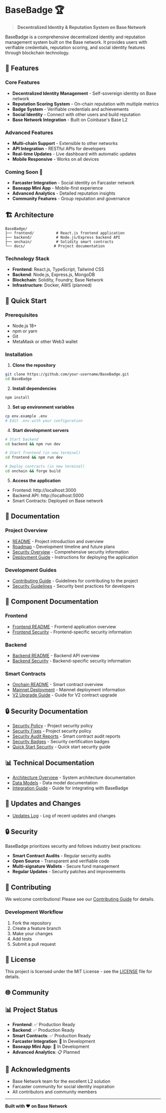 # BaseBadge 🏆

> **Decentralized Identity & Reputation System on Base Network**

BaseBadge is a comprehensive decentralized identity and reputation management system built on the Base network. It provides users with verifiable credentials, reputation scoring, and social identity features through blockchain technology.

## 🌟 **Features**

### **Core Features**
- **Decentralized Identity Management** - Self-sovereign identity on Base network
- **Reputation Scoring System** - On-chain reputation with multiple metrics
- **Badge System** - Verifiable credentials and achievements
- **Social Identity** - Connect with other users and build reputation
- **Base Network Integration** - Built on Coinbase's Base L2

### **Advanced Features**
- **Multi-chain Support** - Extensible to other networks
- **API Integration** - RESTful APIs for developers
- **Real-time Updates** - Live dashboard with automatic updates
- **Mobile Responsive** - Works on all devices

### **Coming Soon** 🚧
- **Farcaster Integration** - Social identity on Farcaster network
- **Baseapp Mini App** - Mobile-first experience
- **Advanced Analytics** - Detailed reputation insights
- **Community Features** - Group reputation and governance

## 🏗️ **Architecture**

```
BaseBadge/
├── frontend/          # React.js frontend application
├── backend/           # Node.js/Express backend API
├── onchain/           # Solidity smart contracts
└── docs/             # Project documentation
```

### **Technology Stack**
- **Frontend**: React.js, TypeScript, Tailwind CSS
- **Backend**: Node.js, Express.js, MongoDB
- **Blockchain**: Solidity, Foundry, Base Network
- **Infrastructure**: Docker, AWS (planned)

## 🚀 **Quick Start**

### **Prerequisites**
- Node.js 18+
- npm or yarn
- Git
- MetaMask or other Web3 wallet

### **Installation**

1. **Clone the repository**
```bash
git clone https://github.com/your-username/BaseBadge.git
cd BaseBadge
```

2. **Install dependencies**
```bash
npm install
```

3. **Set up environment variables**
```bash
cp env.example .env
# Edit .env with your configuration
```

4. **Start development servers**
```bash
# Start backend
cd backend && npm run dev

# Start frontend (in new terminal)
cd frontend && npm run dev

# Deploy contracts (in new terminal)
cd onchain && forge build
```

5. **Access the application**
- Frontend: http://localhost:3000
- Backend API: http://localhost:5000
- Smart Contracts: Deployed on Base network

## 📖 **Documentation**

### Project Overview
- [README](README.md) - Project introduction and overview
- [Roadmap](ROADMAP.md) - Development timeline and future plans
- [Security Overview](SECURITY_OVERVIEW.md) - Comprehensive security information
- [Deployment Guide](DEPLOYMENT_GUIDE.md) - Instructions for deploying the application

### Development Guides
- [Contributing Guide](docs/contributing.md) - Guidelines for contributing to the project
- [Security Guidelines](docs/security.md) - Security best practices for developers

## 🔧 Component Documentation

### Frontend
- [Frontend README](frontend/README.md) - Frontend application overview
- [Frontend Security](frontend/SECURITY.md) - Frontend-specific security information

### Backend
- [Backend README](backend/README.md) - Backend API overview
- [Backend Security](backend/SECURITY.md) - Backend-specific security information
  
### Smart Contracts
- [Onchain README](onchain/README.md) - Smart contract overview
- [Mainnet Deployment](onchain/MAINNET_DEPLOYMENT.md) - Mainnet deployment information
- [V2 Upgrade Guide](onchain/SCORECARD_V2_UPGRADE.md) - Guide for V2 contract upgrade

## 🔒 Security Documentation

- [Security Policy](SECURITY.md) - Project security policy
- [Security Fixes](SECURITY_FIXES.md) - Project security policy
- [Security Audit Reports](onchain/audit_reports/AUDIT_SUMMARY.md) - Smart contract audit reports
- [Security Badges](onchain/audit_reports/SECURITY_BADGES.md) - Security certification badges
- [Quick Start Security](onchain/audit_reports/QUICK_START.md) - Quick start security guide

## 📊 Technical Documentation

- [Architecture Overview](docs/architecture.md) - System architecture documentation
- [Data Models](docs/data-models.md) - Data model documentation
- [Integration Guide](docs/integration.md) - Guide for integrating with BaseBadge

## 🔄 Updates and Changes

- [Updates Log](UPDATES.md) - Log of recent updates and changes

## 🔒 **Security**

BaseBadge prioritizes security and follows industry best practices:
- **Smart Contract Audits** - Regular security audits
- **Open Source** - Transparent and verifiable code
- **Multi-signature Wallets** - Secure fund management
- **Regular Updates** - Security patches and improvements

## 🤝 **Contributing**

We welcome contributions! Please see our [Contributing Guide](docs/contributing.md) for details.

### **Development Workflow**
1. Fork the repository
2. Create a feature branch
3. Make your changes
4. Add tests
5. Submit a pull request

## 📄 **License**

This project is licensed under the MIT License - see the [LICENSE](LICENSE) file for details.

## 🌐 **Community**


## 📊 **Project Status**

- **Frontend**: ✅ Production Ready
- **Backend**: ✅ Production Ready  
- **Smart Contracts**: ✅ Production Ready
- **Farcaster Integration**: 🚧 In Development
- **Baseapp Mini App**: 🚧 In Development
- **Advanced Analytics**: 📋 Planned

## 🙏 **Acknowledgments**

- Base Network team for the excellent L2 solution
- Farcaster community for social identity inspiration
- All contributors and community members

---

**Built with ❤️ on Base Network**
